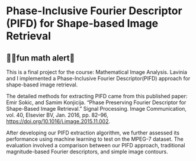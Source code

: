 #  Phase-Inclusive Fourier Descriptor (PIFD) for Shape-based Image Retrieval 

## 💁‍♀️fun math alert💅

This is a final project for the course: Mathematical Image Analysis. Lavinia and I implemented a Phase-Inclusive Fourier Descriptor(PIFD) approach for shape-based image retrieval.

The detailed methods for extracting PIFD came from this published paper: Emir Sokic, and Samim Konjicija. “Phase Preserving Fourier Descriptor for Shape-Based Image Retrieval.” Signal Processing. Image Communication, vol. 40, Elsevier BV, Jan. 2016, pp. 82–96, https://doi.org/10.1016/j.image.2015.11.002.

After developing our PIFD extraction algorithm, we further assessed its performance using machine learning to test on the MPEG-7 dataset. The evaluation involved a comparison between our PIFD approach, traditional magnitude-based Fourier descriptors, and simple image contours.

‌



